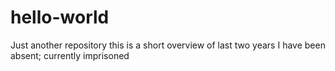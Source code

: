 # hello-world
Just another repository
this is a short overview of last two years I have been absent; currently imprisoned
